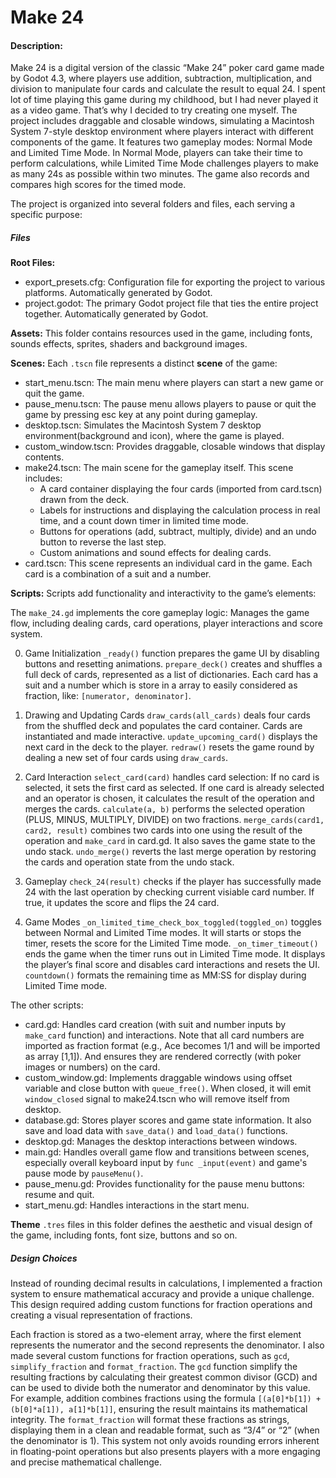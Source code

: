 # Make 24
#### Description:

Make 24 is a digital version of the classic “Make 24” poker card game made by Godot 4.3, where players use addition, subtraction, multiplication, and division to manipulate four cards and calculate the result to equal 24. I spent lot of time playing this game during my childhood, but I had never played it as a video game. That’s why I decided to try creating one myself.  The project includes draggable and closable windows, simulating a Macintosh System 7-style desktop environment where players interact with different components of the game. It features two gameplay modes: Normal Mode and Limited Time Mode. In Normal Mode, players can take their time to perform calculations, while Limited Time Mode challenges players to make as many 24s as possible within two minutes. The game also records and compares high scores for the timed mode.

The project is organized into several folders and files, each serving a specific purpose:

##### Files
**Root Files:**
- export_presets.cfg: Configuration file for exporting the project to various platforms. Automatically generated by Godot.
- project.godot: The primary Godot project file that ties the entire project together. Automatically generated by Godot.

**Assets:**
This folder contains resources used in the game, including fonts, sounds effects, sprites, shaders and background images.

**Scenes:**
Each `.tscn` file represents a distinct **scene** of the game:

- start_menu.tscn: The main menu where players can start a new game or quit the game.
- pause_menu.tscn: The pause menu allows players to pause or quit the game by pressing esc key at any point during gameplay.
- desktop.tscn: Simulates the Macintosh System 7 desktop environment(background and icon), where the game is played.
- custom_window.tscn: Provides draggable, closable windows that display contents.
- make24.tscn: The main scene for the gameplay itself. This scene includes:
	- A card container displaying the four cards (imported from card.tscn) drawn from the deck.
	- Labels for instructions and displaying the calculation process in real time, and a count down timer in limited time mode.
	- Buttons for operations (add, subtract, multiply, divide) and an undo button to reverse the last step.
	- Custom animations and sound effects for dealing cards.
- card.tscn: This scene represents an individual card in the game. Each card is a combination of a suit and a number.

**Scripts:**
Scripts add functionality and interactivity to the game’s elements:

The `make_24.gd` implements the core gameplay logic: Manages the game flow, including dealing cards, card operations, player interactions and score system.

0. Game Initialization
`_ready()` function prepares the game UI by disabling buttons and resetting animations.
`prepare_deck()` creates and shuffles a full deck of cards, represented as a list of dictionaries. Each card has a suit and a number which is store in a array to easily considered as fraction, like: `[numerator, denominator]`.

1. Drawing and Updating Cards
`draw_cards(all_cards)` deals four cards from the shuffled deck and populates the card container. Cards are instantiated and made interactive.
`update_upcoming_card()` displays the next card in the deck to the player.
`redraw()` resets the game round by dealing a new set of four cards using `draw_cards`.

2. Card Interaction
`select_card(card)` handles card selection: If no card is selected, it sets the first card as selected. If one card is already selected and an operator is chosen, it calculates the result of the operation and merges the cards.
`calculate(a, b)` performs the selected operation (PLUS, MINUS, MULTIPLY, DIVIDE) on two fractions.
`merge_cards(card1, card2, result)` combines two cards into one using the result of the operation and `make_card` in card.gd. It also saves the game state to the undo stack.
`undo_merge()` reverts the last merge operation by restoring the cards and operation state from the undo stack.

3. Gameplay
`check_24(result)` checks if the player has successfully made 24 with the last operation by checking current visiable card number. If true, it updates the score and flips the 24 card.

4. Game Modes
`_on_limited_time_check_box_toggled(toggled_on)` toggles between Normal and Limited Time modes. It will starts or stops the timer, resets the score for the Limited Time mode.
`_on_timer_timeout()` ends the game when the timer runs out in Limited Time mode. It displays the player’s final score and disables card interactions and resets the UI.
`countdown()` formats the remaining time as MM:SS for display during Limited Time mode.

The other scripts:
- card.gd: Handles card creation (with suit and number inputs by `make_card` function) and interactions. Note that all card numbers are imported as fraction format (e.g., Ace becomes 1/1 and will be imported as array [1,1]). And ensures they are rendered correctly (with poker images or numbers) on the card.
- custom_window.gd: Implements draggable windows using offset variable and close button with `queue_free()`. When closed, it will emit `window_closed` signal to make24.tscn who will remove itself from desktop.
- database.gd: Stores player scores and game state information. It also save and load data with `save_data()` and `load_data()` functions.
- desktop.gd: Manages the desktop interactions between windows.
- main.gd: Handles overall game flow and transitions between scenes, especially overall keyboard input by `func _input(event)` and game's pause mode by `pauseMenu()`.
- pause_menu.gd: Provides functionality for the pause menu buttons: resume and quit.
- start_menu.gd: Handles interactions in the start menu.


**Theme**
`.tres` files in this folder defines the aesthetic and visual design of the game, including fonts, font size, buttons and so on.

##### Design Choices

Instead of rounding decimal results in calculations, I implemented a fraction system to ensure mathematical accuracy and provide a unique challenge. This design required adding custom functions for fraction operations and creating a visual representation of fractions.

Each fraction is stored as a two-element array, where the first element represents the numerator and the second represents the denominator. I also made several custom functions for fraction operations, such as `gcd`, `simplify_fraction` and `format_fraction`. The `gcd` function simplify the resulting fractions by calculating their greatest common divisor (GCD) and can be used to divide both the numerator and denominator by this value. For example, addition combines fractions using the formula `[(a[0]*b[1]) + (b[0]*a[1]), a[1]*b[1]]`, ensuring the result maintains its mathematical integrity. The `format_fraction` will format these fractions as strings, displaying them in a clean and readable format, such as “3/4” or “2” (when the denominator is 1). This system not only avoids rounding errors inherent in floating-point operations but also presents players with a more engaging and precise mathematical challenge.
